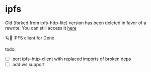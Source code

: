 # ipfs

Old (forked from ipfs-http-lite) version has been deleted in favor of a rewrite. You can still access it [here](https://deno.land/x/ipfs@0.4.0-wip.3)

🪐🦕 IPFS client for Deno

todo:

- [ ] port ipfs-http-client with replaced imports of broken deps
- [ ] add ws support
